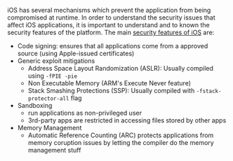 
iOS has several mechanisms which prevent the application from being
compromised at runtime. In order to understand the security issues that
affect iOS applications, it is important to understand and to known the
security features of the platform. The main [security features of iOS](http://www.apple.com/ipad/business/docs/iOS_Security_Feb14.pdf) are:

- Code signing: ensures that all applications come from a approved source (using
  Apple-issued certificates)
- Generic exploit mitigations
    - Address Space Layout Randomization (ASLR): Usually compiled using `-fPIE -pie`
    - Non Executable Memory (ARM's Execute Never feature)
    - Stack Smashing Protections (SSP): Usually compiled with `-fstack-protector-all` flag
- Sandboxing
    - run applications as non-privileged user
    - 3rd-party apps are restricted in accessing files stored by other
      apps
- Memory Management
    - Automatic Reference Counting (ARC) protects applications
      from memory coruption issues by letting the compiler do the
      memory management stuff


